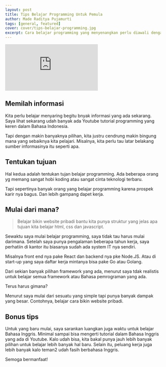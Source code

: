 ```yaml
---
layout: post
title: Tips Belajar Programming Untuk Pemula
author: Made Raditya Pujamurti
tags: [general, featured]
cover: cover/tips-belajar-programming.jpg
excerpt: Cara belajar programming yang menyenangkan perlu diawali dengan tujuan yang penting untuk kita. Contohnya kita ingin mencari solusi dari masalah yang kita punya dengan programming. Dengan begitu, kita jadi lebih semangat untuk belajar programming atau coding untuk memecahkan masalah tersebut.
---
```


<iframe src="https://www.youtube.com/embed/TUBbgG3Jino" title="YouTube video player" frameborder="0" allow="accelerometer; autoplay; clipboard-write; encrypted-media; gyroscope; picture-in-picture" allowfullscreen></iframe>

## Memilah informasi

Kita perlu belajar menyaring begitu bnyak informasi yang ada sekarang. Saya lihat sekarang udah banyak ada Youtube tutorial programming yang keren dalam Bahasa Indonesia.

Tapi dengan makin banyaknya pilihan, kita justru cendrung makin bingung mana yang sebaiknya kita pelajari. Misalnya, kita perlu tau latar belakang sumber informasinya itu seperti apa. 
 
## Tentukan tujuan

Hal kedua adalah tentukan tujan belajar programming. 
Ada beberapa orang yg memang sangat hobi koding atau sangat cinta teknologi terbaru. 

Tapi sepertinya banyak orang yang belajar programming karena prospek karir nya bagus. Dan lebih gampang dapet kerja.

## Mulai dari mana?
> Belajar bikin website pribadi bantu kita punya struktur yang jelas apa tujuan kita belajar html, css dan javascript.

Sewaktu saya mulai belajar programming, saya tidak tau harus mulai darimana. Setelah saya punya pengalaman beberapa tahun kerja, saya perhatiin di kantor itu biasanya sudah ada system IT nya sendiri. 

Misalnya front end nya pake React dan backend nya pke Node.JS. Atau di start-up yang saya daftar kerja mintanya bisa pake Go atau Golang.   

Dari sekian banyak pilihan framework yang ada, menurut saya tdak realistis untuk belajar semua framework atau Bahasa pemrograman yang ada.

Terus harus gimana? 

Menurut saya mulai dari sesuatu yang simple tapi punya banyak dampak yang besar. Contohnya, belajar cara bikin website pribadi. 

## Bonus tips

Untuk yang baru mulai, saya sarankan luangkan juga waktu untuk belajar Bahasa Inggris. Minimal sampai bisa mengerti tutorial dalam Bahasa Inggris yang ada di Youtube. Kalo udah bisa, kita bakal punya jauh lebih banyak pilihan untuk belajar lebih banyak hal baru. Selain itu, peluang kerja juga lebih banyak kalo teman2 udah fasih berbahasa Inggris.

Semoga bermanfaat!